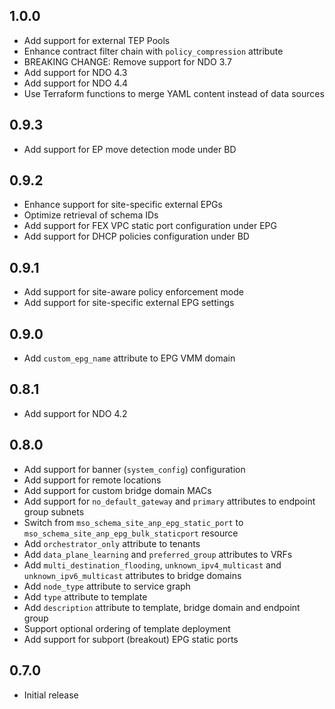 ## 1.0.0

- Add support for external TEP Pools
- Enhance contract filter chain with `policy_compression` attribute
- BREAKING CHANGE: Remove support for NDO 3.7
- Add support for NDO 4.3
- Add support for NDO 4.4
- Use Terraform functions to merge YAML content instead of data sources

## 0.9.3

- Add support for EP move detection mode under BD

## 0.9.2

- Enhance support for site-specific external EPGs
- Optimize retrieval of schema IDs
- Add support for FEX VPC static port configuration under EPG
- Add support for DHCP policies configuration under BD

## 0.9.1

- Add support for site-aware policy enforcement mode
- Add support for site-specific external EPG settings

## 0.9.0

- Add `custom_epg_name` attribute to EPG VMM domain

## 0.8.1

- Add support for NDO 4.2

## 0.8.0

- Add support for banner (`system_config`) configuration
- Add support for remote locations
- Add support for custom bridge domain MACs
- Add support for `no_default_gateway` and `primary` attributes to endpoint group subnets
- Switch from `mso_schema_site_anp_epg_static_port` to `mso_schema_site_anp_epg_bulk_staticport` resource
- Add `orchestrator_only` attribute to tenants
- Add `data_plane_learning` and `preferred_group` attributes to VRFs
- Add `multi_destination_flooding`, `unknown_ipv4_multicast` and `unknown_ipv6_multicast` attributes to bridge domains
- Add `node_type` attribute to service graph
- Add `type` attribute to template
- Add `description` attribute to template, bridge domain and endpoint group
- Support optional ordering of template deployment
- Add support for subport (breakout) EPG static ports

## 0.7.0

- Initial release

